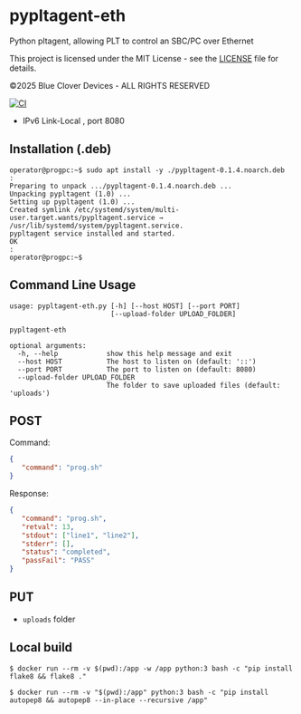 # pypltagent-eth

Python pltagent, allowing PLT to control an SBC/PC over Ethernet

This project is licensed under the MIT License - see the [LICENSE](LICENSE) file for details.

©2025 Blue Clover Devices - ALL RIGHTS RESERVED

[![CI](https://github.com/bcdevices/pypltagent-eth/actions/workflows/ci.yml/badge.svg)](https://github.com/bcdevices/pypltagent-eth/actions/workflows/ci.yml)

- IPv6 Link-Local , port 8080

## Installation (.deb)

```console
operator@progpc:~$ sudo apt install -y ./pypltagent-0.1.4.noarch.deb
:
Preparing to unpack .../pypltagent-0.1.4.noarch.deb ...
Unpacking pypltagent (1.0) ...
Setting up pypltagent (1.0) ...
Created symlink /etc/systemd/system/multi-user.target.wants/pypltagent.service → /usr/lib/systemd/system/pypltagent.service.
pypltagent service installed and started.
OK
:
operator@progpc:~$
```

## Command Line Usage

```
usage: pypltagent-eth.py [-h] [--host HOST] [--port PORT]
                         [--upload-folder UPLOAD_FOLDER]

pypltagent-eth

optional arguments:
  -h, --help            show this help message and exit
  --host HOST           The host to listen on (default: '::')
  --port PORT           The port to listen on (default: 8080)
  --upload-folder UPLOAD_FOLDER
                        The folder to save uploaded files (default: 'uploads')
```

## POST

Command:

```json
{
   "command": "prog.sh"
}
```

Response:

```json
{
   "command": "prog.sh",
   "retval": 13,
   "stdout": ["line1", "line2"],
   "stderr": [],
   "status": "completed",
   "passFail": "PASS"
}
```

## PUT

- ``uploads`` folder

## Local build

```console
$ docker run --rm -v $(pwd):/app -w /app python:3 bash -c "pip install flake8 && flake8 ."
```

```console
$ docker run --rm -v "$(pwd):/app" python:3 bash -c "pip install autopep8 && autopep8 --in-place --recursive /app"
```
